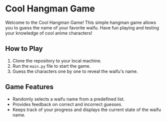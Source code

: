 # Cool Hangman Game

Welcome to the Cool Hangman Game! This simple hangman game allows you to guess the name of your favorite waifu. Have fun playing and testing your knowledge of cool anime characters!

## How to Play

1. Clone the repository to your local machine.
2. Run the `main.py` file to start the game.
3. Guess the characters one by one to reveal the waifu's name.

## Game Features

- Randomly selects a waifu name from a predefined list.
- Provides feedback on correct and incorrect guesses.
- Keeps track of your progress and displays the current state of the waifu name.


